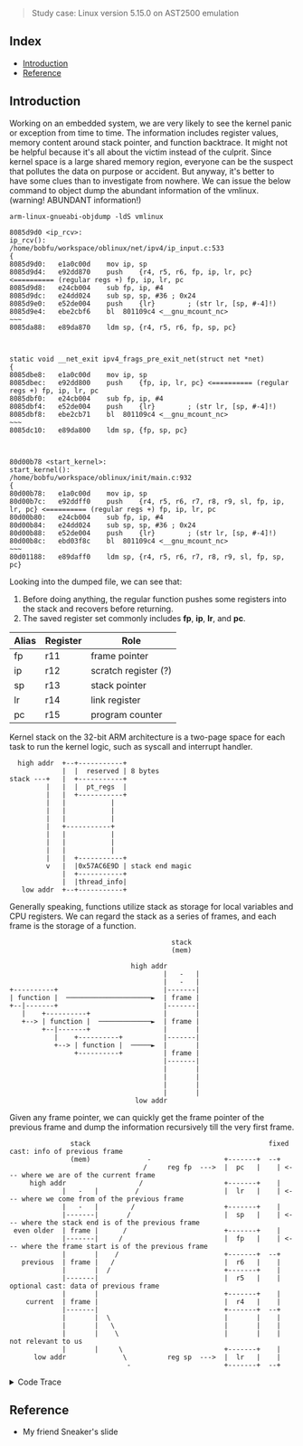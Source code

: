 > Study case: Linux version 5.15.0 on AST2500 emulation

## Index

- [Introduction](#introduction)
- [Reference](#reference)

## <a name="introduction"></a> Introduction

Working on an embedded system, we are very likely to see the kernel panic or exception from time to time. 
The information includes register values, memory content around stack pointer, and function backtrace. 
It might not be helpful because it's all about the victim instead of the culprit. 
Since kernel space is a large shared memory region, everyone can be the suspect that pollutes the data on purpose or accident. 
But anyway, it's better to have some clues than to investigate from nowhere. 
We can issue the below command to object dump the abundant information of the vmlinux. (warning! ABUNDANT information!)

```
arm-linux-gnueabi-objdump -ldS vmlinux
```

```
8085d9d0 <ip_rcv>:
ip_rcv():
/home/bobfu/workspace/oblinux/net/ipv4/ip_input.c:533
{
8085d9d0:   e1a0c00d    mov ip, sp
8085d9d4:   e92dd870    push    {r4, r5, r6, fp, ip, lr, pc} <========== (regular regs +) fp, ip, lr, pc
8085d9d8:   e24cb004    sub fp, ip, #4
8085d9dc:   e24dd024    sub sp, sp, #36 ; 0x24
8085d9e0:   e52de004    push    {lr}        ; (str lr, [sp, #-4]!)
8085d9e4:   ebe2cbf6    bl  801109c4 <__gnu_mcount_nc>
~~~
8085da88:   e89da870    ldm sp, {r4, r5, r6, fp, sp, pc}



static void __net_exit ipv4_frags_pre_exit_net(struct net *net)
{
8085dbe8:   e1a0c00d    mov ip, sp
8085dbec:   e92dd800    push    {fp, ip, lr, pc} <========== (regular regs +) fp, ip, lr, pc
8085dbf0:   e24cb004    sub fp, ip, #4
8085dbf4:   e52de004    push    {lr}        ; (str lr, [sp, #-4]!)
8085dbf8:   ebe2cb71    bl  801109c4 <__gnu_mcount_nc>
~~~
8085dc10:   e89da800    ldm sp, {fp, sp, pc}



80d00b78 <start_kernel>:
start_kernel():
/home/bobfu/workspace/oblinux/init/main.c:932
{
80d00b78:   e1a0c00d    mov ip, sp
80d00b7c:   e92ddff0    push    {r4, r5, r6, r7, r8, r9, sl, fp, ip, lr, pc} <========== (regular regs +) fp, ip, lr, pc
80d00b80:   e24cb004    sub fp, ip, #4
80d00b84:   e24dd024    sub sp, sp, #36 ; 0x24
80d00b88:   e52de004    push    {lr}        ; (str lr, [sp, #-4]!)
80d00b8c:   ebd03f8c    bl  801109c4 <__gnu_mcount_nc>
~~~
80d01188:   e89daff0    ldm sp, {r4, r5, r6, r7, r8, r9, sl, fp, sp, pc}
```

Looking into the dumped file, we can see that:
1. Before doing anything, the regular function pushes some registers into the stack and recovers before returning.
2. The saved register set commonly includes **fp**, **ip**, **lr**, and **pc**.

| Alias | Register | Role                 |
| ---   | ---      | ---                  |
| fp    | r11      | frame pointer        |
| ip    | r12      | scratch register (?) |
| sp    | r13      | stack pointer        |
| lr    | r14      | link register        |
| pc    | r15      | program counter      |

Kernel stack on the 32-bit ARM architecture is a two-page space for each task to run the kernel logic, such as syscall and interrupt handler.

```
  high addr  +--+-----------+
             |  |  reserved | 8 bytes
stack ---+   |  +-----------+
         |   |  |  pt_regs  |
         |   |  +-----------+
         |   |           |
         |   |           |
         |   |           |
         |   +-----------+
         |   |           |
         |   |           |
         |   |           |
         |   |  +-----------+
         v   |  |0x57AC6E9D | stack end magic
             |  +-----------+
             |  |thread_info|
   low addr  +--+-----------+
```

Generally speaking, functions utilize stack as storage for local variables and CPU registers. 
We can regard the stack as a series of frames, and each frame is the storage of a function.

```
                                        stack
                                        (mem)

                              high addr
                                      |   -   |
                                      |   -   |
+----------+                          |-------|
| function |  ─────────────────────►  | frame |
+--|-------+                          |-------|
   |    +----------+                  |       |
   +--> | function |  ─────────────►  | frame |
        +--|-------+                  |       |
           |    +----------+          |-------|
           +--> | function |  ─────►  |       |
                +----------+          | frame |
                                      |-------|
                                      |       |
                                      |       |
                                      |       |
                                      |       |
                               low addr
```
  
Given any frame pointer, we can quickly get the frame pointer of the previous frame and dump the information recursively till the very first frame.

```
               stack                                            fixed cast: info of previous frame                     
               (mem)              -                  +-------+  --+                                                    
                                 /     reg fp  --->  |  pc   |    | <--- where we are of the current frame             
     high addr                  /                    +-------+    |                                                    
             |   -   |         /                     |  lr   |    | <--- where we come from of the previous frame      
             |   -   |        /                      +-------+    |                                                    
             |-------|       /                       |  sp   |    | <--- where the stack end is of the previous frame  
 even older  | frame |      /                        +-------+    |                                                    
             |-------|     /                         |  fp   |    | <--- where the frame start is of the previous frame
             |       |    /                          +-------+  --+                                                    
   previous  | frame |   /                           |  r6   |    |                                                    
             |       |  /                            +-------+    |                                                    
             |-------|                               |  r5   |    | optional cast: data of previous frame              
             |       |                               +-------+    |                                                    
    current  | frame |                               |  r4   |    |                                                    
             |-------|                               +-------+  --+                                                    
             |       |  \                            |       |    |                                                    
             |       |   \                           |       |    |                                                    
             |       |    \                          |       |    | not relevant to us                                 
             |       |     \                         +-------+    |                                                    
      low addr              \          reg sp  --->  |  lr   |    |                                                    
                             -                       +-------+  --+         
```

<details>
  <summary> Code Trace </summary>

```
+----------------+                                                                                                
| dump_backtrace |                                                                                                
+---|------------+                                                                                                
    |                                                                                                             
    |--> determine frame pointer & mode                                                                           
    |                                                                                                             
    |    +-------------+                                                                                          
    +--> | c_backtrace |                                                                                          
         +---|---------+                                                                                          
             |                                                                                                    
             +--> save registers to stack                                                                         
             |                                                                                                    
             +--> for each frame                                                                                  
             |                                                                                                    
             |------> if frame pointer isn't valid, return                                                        
             |                                                                                                    
             |        +----------------------+                                                                    
             |------> | dump_backtrace_entry |                                                                    
             |        +-----|----------------+                                                                    
             |              |                                                                                     
             |              +--> print one line                                                                   
             |                                                                                                    
             |                   e.g., [<80942e80>] (dump_backtrace) from [<80109348>] (arch_cpu_idle+0x3c/0x4c)  
             |                                                                                                    
             |------> if condition met                                                                            
             |                                                                                                    
             |            +--------------------+                                                                  
             |----------> | dump_backtrace_stm |                                                                  
             |            +----|---------------+                                                                  
             |                 |                                                                                  
             |                 +--> dump registers                                                                
             |                                                                                                    
             |                      e.g., r10:00c5387d r9:410fb767 r8:8810c000 r7:ffffffff r6:00c0387d r5:00000051
             |                                                                                                    
             |------> if next frame pointer is null, return                                                       
             |                                                                                                    
             +--> restore registers from stack                                                                    
```

</details>
  
## <a name="reference"></a> Reference

- My friend Sneaker's slide
